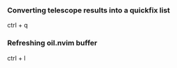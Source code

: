 ### Converting telescope results into a quickfix list
ctrl + q
### Refreshing oil.nvim buffer
ctrl + l
